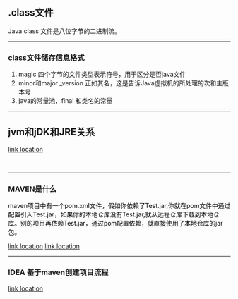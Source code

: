 ## .class文件
Java class 文件是八位字节的二进制流。

---
### class文件储存信息格式

1. magic 四个字节的文件类型表示符号，用于区分是否java文件
2. minor和major _version 正如其名，这是告诉Java虚拟机的所处理的次和主版本号
3. java的常量池，final 和类名的常量


---
## jvm和jDK和JRE关系
<a href="https://blog.csdn.net/u013238512/article/details/79308282?utm_medium=distribute.pc_relevant.none-task-blog-2~default~baidujs_baidulandingword~default-0.essearch_pc_relevant&spm=1001.2101.3001.4242.1">link location<a>  


<br>

---
### MAVEN是什么
<font color =black>maven项目中有一个pom.xml文件，假如你依赖了Test.jar,你就在pom文件中通过配置引入Test.jar，如果你的本地仓库没有Test.jar,就从远程仓库下载到本地仓库。别的项目再依赖Test.jar，通过pom配置依赖，就直接使用了本地仓库的jar包。</font>

<a href="https://blog.csdn.net/weixin_39918690/article/details/114114941">link location</a>
<a href="https://www.w3cschool.cn/article/72852406.html">link location </a>

---
###  IDEA 基于maven创建项目流程
<a href="https://www.cnblogs.com/wql025/p/5215570.html">link location </a>